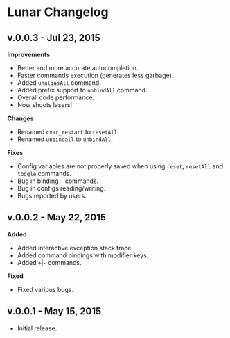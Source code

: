 # Lunar Changelog

## v.0.0.3 - Jul 23, 2015
**Improvements**
* Better and more accurate autocompletion.
* Faster commands execution (generates less garbage).
* Added ```unaliasAll``` command.
* Added prefix support to ```unbindAll``` command.
* Overall code performance.
* Now shoots lasers!

**Changes**
* Renamed ```cvar_restart``` to ```resetAll```.
* Renamed ```unbindall``` to ```unbindAll```.

**Fixes**
* Config variables are not properly saved when using ```reset```, ```resetAll``` and ```toggle``` commands.
* Bug in binding ```-``` commands.
* Bug in configs reading/writing.
* Bugs reported by users.

## v.0.0.2 - May 22, 2015
**Added**
* Added interactive exception stack trace.
* Added command bindings with modifier keys.
* Added ```+```|```-``` commands.

**Fixed**
* Fixed various bugs.

## v.0.0.1 - May 15, 2015

* Initial release.
